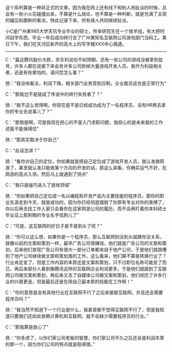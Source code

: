 <p>这个系列算是一种非正式的文章，因为我在网上还有线下和别人闲扯淡的时候，总会有一些小火花碰撞出来，不算是什么结论，也不算是一种判断，就是充满了主观的偏见和臆断的看法，特此记录下来，供有缘人共同继续扯淡。</p><p>小C是广州某985大学天坑专业毕业的硕士，所幸研究生在一个放羊组，有大把时间自学东西，毕业一年后成功转行去了广州某知名互联网公司游戏部门当码工。某日下午，我们在天河区新开的高大上的写字楼XXX中心偶遇。</p><hr><p>C：“最近腾讯股价大跌，京东利润也不如预期，还有一些公司的游戏没被拿到批号，许多人都在说接下来会有许多公司砍掉大量游戏开发人员，我作为利益相关者，还是有些害怕的，请问您怎么看？”</p><p>扬：“我没啥看法，利润下降，相关部门业务受到压制，企业裁员这也是正常行为”</p><p>C：“那我岂不是就成了传说中的转行失败者了？”</p><p>扬：“我不这么觉得啊，你现在是不是已经成功成为了一名程序员，没有HR再去拿你的专业去说事儿了？”</p><p>C：“那倒是啊，可是我现在担心的不是入门求职问题，我担心的是未来我的工作还能不能保得住”</p><p>扬：“那其实取决于你自己”</p><p>C：“此话怎讲？”</p><p>扬：“看你对自己的定位，你如果就是把自己定位成了游戏开发人员，就认准做网游了，甚至就认准只能做某个方向的开发的话，那这么来看，你确实运气不好，在网游的高点入场，然后马上就遇到了拐点”</p><p>C：“我只是碰巧进入了游戏领域”</p><p>扬：“你如果把自己定位成一名以编程和开发产品为主要技能的程序员，那你的职业生涯走到今天，就是成功的，因为你已经彻底摆脱了你原有专业对你的束缚了，你以后再去找工作人家只会看你在这家网游公司的履历，而不会再盯着你本科硕士毕业证上那刺眼的专业名字找刺儿了”</p><p>C：“可是，这互联网的好日子是不是到头了呢？”</p><p>扬：“你可以这么想，如果你是一个程序员，那么互联网到没到头就跟你没关系，就像以前的文案和策划一样，最早广告公司很赚钱，他们就是广告公司的文案和策划，后来他们发现广告公司有很大一部分订单都来自于地产公司，于是他们就跳槽到了地产公司继续做文案和策划类的工作，这么看来，他们算不算是转换行业了？行业肯定变了，但是工作内容的本质还是文案和策划，只不过职位名称可能变了而已，再后来部分人看到像腾讯这样的互联网企业利润更多，于是他们就跳到了互联网公司做文案和策划，再后来又去了自媒体公司做文案和策划，他们经历了许多行业的兴衰更迭，但是最后还是在用自己最本质的技能在工作啊！”</p><p>C：“你的意思是会有其他行业在互联网不行了之后来接替互联网，并且还会需要程序员吗？”</p><p>扬：“我当然不知道下一个行业是什么，我甚至都不觉得互联网不行了，但是我知道只要我们还如此依赖计算机和互联网，就不会缺少需要程序员的行业。”</p><p>C：“那我算是放心了”</p><p>扬：“你多虑了，以你们家公司老板的智慧，你们家公司不久之后还会是利润丰厚的那一个，因为你们公司的特点就是稳得很。”</p><p></p>